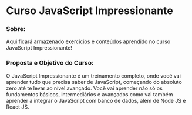 # Curso JavaScript Impressionante

### Sobre:

Aqui ficará armazenado exercícios e conteúdos aprendido no curso JavaScript Impressionante!

### Proposta e Objetivo do Curso:

O JavaScript Impressionante é um treinamento completo, onde você vai aprender
tudo que precisa saber de JavaScript, começando do absoluto zero até
te levar ao nível avançado. Você vai aprender não só os fundamentos básicos,
intermediários e avançados como vai também aprender a integrar o JavaScript
com banco de dados, além de Node JS e React JS.
